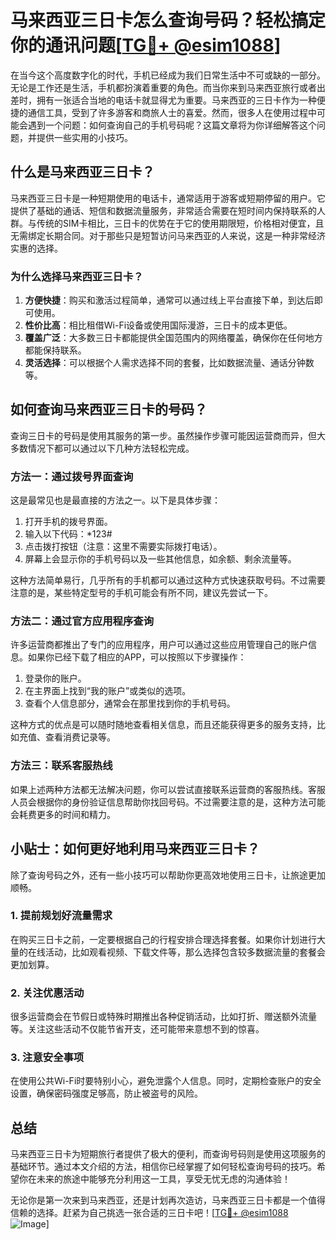 # 马来西亚三日卡怎么查询号码？轻松搞定你的通讯问题[[TG💪+ @esim1088](https://t.me/s/esim1088)]

在当今这个高度数字化的时代，手机已经成为我们日常生活中不可或缺的一部分。无论是工作还是生活，手机都扮演着重要的角色。而当你来到马来西亚旅行或者出差时，拥有一张适合当地的电话卡就显得尤为重要。马来西亚的三日卡作为一种便捷的通信工具，受到了许多游客和商旅人士的喜爱。然而，很多人在使用过程中可能会遇到一个问题：如何查询自己的手机号码呢？这篇文章将为你详细解答这个问题，并提供一些实用的小技巧。

## 什么是马来西亚三日卡？

马来西亚三日卡是一种短期使用的电话卡，通常适用于游客或短期停留的用户。它提供了基础的通话、短信和数据流量服务，非常适合需要在短时间内保持联系的人群。与传统的SIM卡相比，三日卡的优势在于它的使用期限短，价格相对便宜，且无需绑定长期合同。对于那些只是短暂访问马来西亚的人来说，这是一种非常经济实惠的选择。

### 为什么选择马来西亚三日卡？

1. **方便快捷**：购买和激活过程简单，通常可以通过线上平台直接下单，到达后即可使用。
2. **性价比高**：相比租借Wi-Fi设备或使用国际漫游，三日卡的成本更低。
3. **覆盖广泛**：大多数三日卡都能提供全国范围内的网络覆盖，确保你在任何地方都能保持联系。
4. **灵活选择**：可以根据个人需求选择不同的套餐，比如数据流量、通话分钟数等。

## 如何查询马来西亚三日卡的号码？

查询三日卡的号码是使用其服务的第一步。虽然操作步骤可能因运营商而异，但大多数情况下都可以通过以下几种方法轻松完成。

### 方法一：通过拨号界面查询

这是最常见也是最直接的方法之一。以下是具体步骤：

1. 打开手机的拨号界面。
2. 输入以下代码：*123#
3. 点击拨打按钮（注意：这里不需要实际拨打电话）。
4. 屏幕上会显示你的手机号码以及一些其他信息，如余额、剩余流量等。

这种方法简单易行，几乎所有的手机都可以通过这种方式快速获取号码。不过需要注意的是，某些特定型号的手机可能会有所不同，建议先尝试一下。

### 方法二：通过官方应用程序查询

许多运营商都推出了专门的应用程序，用户可以通过这些应用管理自己的账户信息。如果你已经下载了相应的APP，可以按照以下步骤操作：

1. 登录你的账户。
2. 在主界面上找到“我的账户”或类似的选项。
3. 查看个人信息部分，通常会在那里找到你的手机号码。

这种方式的优点是可以随时随地查看相关信息，而且还能获得更多的服务支持，比如充值、查看消费记录等。

### 方法三：联系客服热线

如果上述两种方法都无法解决问题，你可以尝试直接联系运营商的客服热线。客服人员会根据你的身份验证信息帮助你找回号码。不过需要注意的是，这种方法可能会耗费更多的时间和精力。

## 小贴士：如何更好地利用马来西亚三日卡？

除了查询号码之外，还有一些小技巧可以帮助你更高效地使用三日卡，让旅途更加顺畅。

### 1. 提前规划好流量需求

在购买三日卡之前，一定要根据自己的行程安排合理选择套餐。如果你计划进行大量的在线活动，比如观看视频、下载文件等，那么选择包含较多数据流量的套餐会更加划算。

### 2. 关注优惠活动

很多运营商会在节假日或特殊时期推出各种促销活动，比如打折、赠送额外流量等。关注这些活动不仅能节省开支，还可能带来意想不到的惊喜。

### 3. 注意安全事项

在使用公共Wi-Fi时要特别小心，避免泄露个人信息。同时，定期检查账户的安全设置，确保密码强度足够高，防止被盗号的风险。

## 总结

马来西亚三日卡为短期旅行者提供了极大的便利，而查询号码则是使用这项服务的基础环节。通过本文介绍的方法，相信你已经掌握了如何轻松查询号码的技巧。希望你在未来的旅途中能够充分利用这一工具，享受无忧无虑的沟通体验！

无论你是第一次来到马来西亚，还是计划再次造访，马来西亚三日卡都是一个值得信赖的选择。赶紧为自己挑选一张合适的三日卡吧！[[TG💪+ @esim1088](https://t.me/s/esim1088) ![Image](https://i.postimg.cc/4NQfJmqS/Snipaste-2025-05-13-00-14-12.png)]